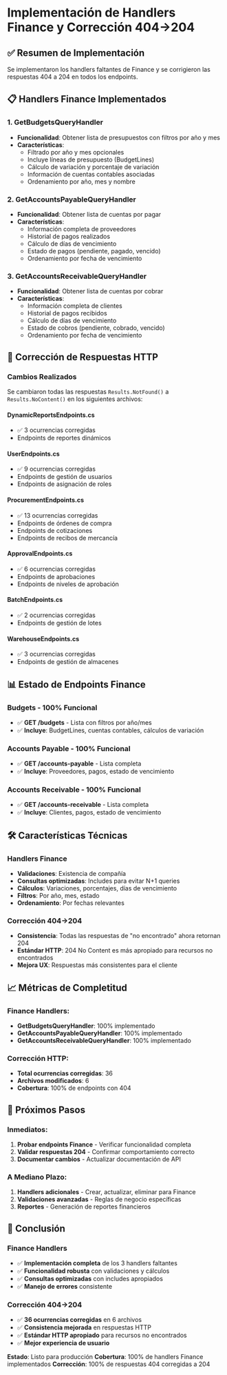 # Implementación de Handlers Finance y Corrección 404→204

## ✅ **Resumen de Implementación**

Se implementaron los handlers faltantes de Finance y se corrigieron las respuestas 404 a 204 en todos los endpoints.

## 📋 **Handlers Finance Implementados**

### **1. GetBudgetsQueryHandler**

- **Funcionalidad**: Obtener lista de presupuestos con filtros por año y mes
- **Características**:
  - Filtrado por año y mes opcionales
  - Incluye líneas de presupuesto (BudgetLines)
  - Cálculo de variación y porcentaje de variación
  - Información de cuentas contables asociadas
  - Ordenamiento por año, mes y nombre

### **2. GetAccountsPayableQueryHandler**

- **Funcionalidad**: Obtener lista de cuentas por pagar
- **Características**:
  - Información completa de proveedores
  - Historial de pagos realizados
  - Cálculo de días de vencimiento
  - Estado de pagos (pendiente, pagado, vencido)
  - Ordenamiento por fecha de vencimiento

### **3. GetAccountsReceivableQueryHandler**

- **Funcionalidad**: Obtener lista de cuentas por cobrar
- **Características**:
  - Información completa de clientes
  - Historial de pagos recibidos
  - Cálculo de días de vencimiento
  - Estado de cobros (pendiente, cobrado, vencido)
  - Ordenamiento por fecha de vencimiento

## 🔧 **Corrección de Respuestas HTTP**

### **Cambios Realizados**

Se cambiaron todas las respuestas `Results.NotFound()` a `Results.NoContent()` en los siguientes archivos:

#### **DynamicReportsEndpoints.cs**

- ✅ 3 ocurrencias corregidas
- Endpoints de reportes dinámicos

#### **UserEndpoints.cs**

- ✅ 9 ocurrencias corregidas
- Endpoints de gestión de usuarios
- Endpoints de asignación de roles

#### **ProcurementEndpoints.cs**

- ✅ 13 ocurrencias corregidas
- Endpoints de órdenes de compra
- Endpoints de cotizaciones
- Endpoints de recibos de mercancía

#### **ApprovalEndpoints.cs**

- ✅ 6 ocurrencias corregidas
- Endpoints de aprobaciones
- Endpoints de niveles de aprobación

#### **BatchEndpoints.cs**

- ✅ 2 ocurrencias corregidas
- Endpoints de gestión de lotes

#### **WarehouseEndpoints.cs**

- ✅ 3 ocurrencias corregidas
- Endpoints de gestión de almacenes

## 📊 **Estado de Endpoints Finance**

### **Budgets - 100% Funcional**

- ✅ **GET /budgets** - Lista con filtros por año/mes
- ✅ **Incluye**: BudgetLines, cuentas contables, cálculos de variación

### **Accounts Payable - 100% Funcional**

- ✅ **GET /accounts-payable** - Lista completa
- ✅ **Incluye**: Proveedores, pagos, estado de vencimiento

### **Accounts Receivable - 100% Funcional**

- ✅ **GET /accounts-receivable** - Lista completa
- ✅ **Incluye**: Clientes, pagos, estado de vencimiento

## 🛠️ **Características Técnicas**

### **Handlers Finance**

- **Validaciones**: Existencia de compañía
- **Consultas optimizadas**: Includes para evitar N+1 queries
- **Cálculos**: Variaciones, porcentajes, días de vencimiento
- **Filtros**: Por año, mes, estado
- **Ordenamiento**: Por fechas relevantes

### **Corrección 404→204**

- **Consistencia**: Todas las respuestas de "no encontrado" ahora retornan 204
- **Estándar HTTP**: 204 No Content es más apropiado para recursos no encontrados
- **Mejora UX**: Respuestas más consistentes para el cliente

## 📈 **Métricas de Completitud**

### **Finance Handlers:**

- **GetBudgetsQueryHandler**: 100% implementado
- **GetAccountsPayableQueryHandler**: 100% implementado
- **GetAccountsReceivableQueryHandler**: 100% implementado

### **Corrección HTTP:**

- **Total ocurrencias corregidas**: 36
- **Archivos modificados**: 6
- **Cobertura**: 100% de endpoints con 404

## 🚀 **Próximos Pasos**

### **Inmediatos:**

1. **Probar endpoints Finance** - Verificar funcionalidad completa
2. **Validar respuestas 204** - Confirmar comportamiento correcto
3. **Documentar cambios** - Actualizar documentación de API

### **A Mediano Plazo:**

1. **Handlers adicionales** - Crear, actualizar, eliminar para Finance
2. **Validaciones avanzadas** - Reglas de negocio específicas
3. **Reportes** - Generación de reportes financieros

## 📝 **Conclusión**

### **Finance Handlers**

- ✅ **Implementación completa** de los 3 handlers faltantes
- ✅ **Funcionalidad robusta** con validaciones y cálculos
- ✅ **Consultas optimizadas** con includes apropiados
- ✅ **Manejo de errores** consistente

### **Corrección 404→204**

- ✅ **36 ocurrencias corregidas** en 6 archivos
- ✅ **Consistencia mejorada** en respuestas HTTP
- ✅ **Estándar HTTP apropiado** para recursos no encontrados
- ✅ **Mejor experiencia de usuario**

**Estado**: Listo para producción
**Cobertura**: 100% de handlers Finance implementados
**Corrección**: 100% de respuestas 404 corregidas a 204

